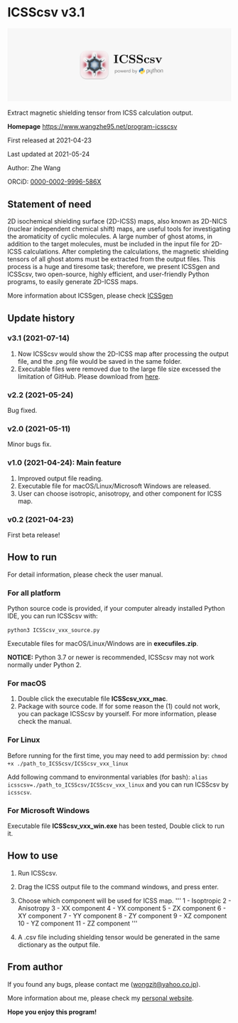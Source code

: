 # ICSScsv v3.1
![ICSScsv_icon](ICSScsv_icon.png)

Extract magnetic shielding tensor from ICSS calculation output.

**Homepage** https://www.wangzhe95.net/program-icsscsv

First released at 2021-04-23

Last updated at 2021-05-24

Author: Zhe Wang

ORCiD: [0000-0002-9996-586X](https://orcid.org/0000-0002-9996-586X)

## Statement of need
2D isochemical shielding surface (2D-ICSS) maps, also known as 2D-NICS (nuclear independent
chemical shift) maps, are useful tools for investigating the aromaticity of cyclic molecules.
A large number of ghost atoms, in addition to the target molecules, must be included in the
input file for 2D-ICSS calculations. After completing the calculations, the magnetic shielding
tensors of all ghost atoms must be extracted from the output files. This process is a huge and
tiresome task; therefore, we present ICSSgen and ICSScsv, two open-source, highly efficient,
and user-friendly Python programs, to easily generate 2D-ICSS maps.

More information about ICSSgen, please check [ICSSgen](https://github.com/wongzit/ICSSgen)

## Update history
### v3.1 (2021-07-14)
1. Now ICSScsv would show the 2D-ICSS map after processing the output file, and the .png file would be saved in the same folder.
2. Executable files were removed due to the large file size excessed the limitation of GitHub. Please download from [here](https://www.wangzhe95.net/program-icsscsv).

### v2.2 (2021-05-24)
Bug fixed.

### v2.0 (2021-05-11)
Minor bugs fix.

### v1.0 (2021-04-24): Main feature
1. Improved output file reading.
2. Executable file for macOS/Linux/Microsoft Windows are released.
3. User can choose isotropic, anisotropy, and other component for ICSS map.

### v0.2 (2021-04-23)
First beta release!

## How to run
For detail information, please check the user manual.

### For all platform
Python source code is provided, if your computer already installed Python IDE, you can run ICSScsv with:

`python3 ICSScsv_vxx_source.py`

Executable files for macOS/Linux/Windows are in **execufiles.zip**.

**NOTICE:** Python 3.7 or newer is recommended, ICSScsv may not work normally under Python 2.

### For macOS
1. Double click the executable file **ICSScsv_vxx_mac**.
2. Package with source code. If for some reason the (1) could not work, you can package 
ICSScsv by yourself. For more information, please check the manual.

### For Linux
Before running for the first time, you may need to add permission by:
`chmod +x ./path_to_ICSScsv/ICSScsv_vxx_linux`

Add following command to environmental variables (for bash):
`alias icsscsv=./path_to_ICSScsv/ICSScsv_vxx_linux`
and you can run ICSScsv by `icsscsv`.

### For Microsoft Windows
Executable file **ICSScsv_vxx_win.exe** has been tested, Double click to run it.

## How to use
1. Run ICSScsv.
2. Drag the ICSS output file to the command windows, and press enter.
3. Choose which component will be used for ICSS map.
'''
      1 - Isoptropic       2 - Anisotropy
      3 - XX component     4 - YX component     5 - ZX component
      6 - XY component     7 - YY component     8 - ZY component
      9 - XZ component    10 - YZ component    11 - ZZ component
'''

4. A .csv file including shielding tensor would be generated in the same dictionary as the output file.

## From author
If you found any bugs, please contact me (wongzit@yahoo.co.jp).

More information about me, please check my [personal website](https://www.wangzhe95.net).

 **Hope you enjoy this program!**
